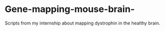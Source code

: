 # Gene-mapping-mouse-brain-
Scripts from my internship about mapping dystrophin in the healthy brain. 
